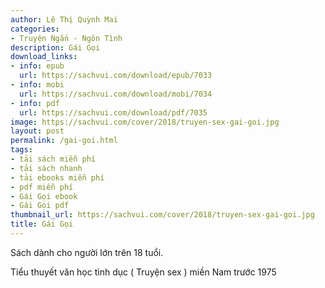 ```yaml
---
author: Lê Thị Quỳnh Mai
categories:
- Truyện Ngắn - Ngôn Tình
description: Gái Gọi
download_links:
- info: epub
  url: https://sachvui.com/download/epub/7033
- info: mobi
  url: https://sachvui.com/download/mobi/7034
- info: pdf
  url: https://sachvui.com/download/pdf/7035
image: https://sachvui.com/cover/2018/truyen-sex-gai-goi.jpg
layout: post
permalink: /gai-goi.html
tags:
- tải sách miễn phí
- tải sách nhanh
- tải ebooks miễn phí
- pdf miễn phí
- Gái Gọi ebook
- Gái Gọi pdf
thumbnail_url: https://sachvui.com/cover/2018/truyen-sex-gai-goi.jpg
title: Gái Gọi
---
```


 <div class="item-desc text-justify"> <p>Sách dành cho người lớn trên 18 tuổi.</p><p>Tiểu thuyết văn học tình dục ( Truyện sex ) miền Nam trước 1975</p> </div>